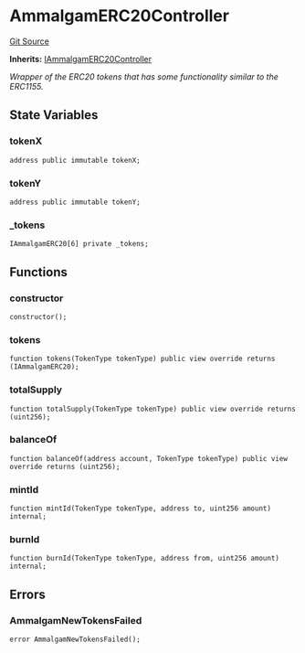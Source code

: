 # AmmalgamERC20Controller
[Git Source](https://github.com/Ammalgam-Protocol/core-v1/blob/55eccbeef5b0ef289c29a5edda7e20c492c25998/contracts/tokens/AmmalgamERC20Controller.sol)

**Inherits:**
[IAmmalgamERC20Controller](/contract_docs/src/contracts/interfaces/tokens/IAmmalgamERC20Controller.sol/interface.IAmmalgamERC20Controller.md)

*Wrapper of the ERC20 tokens that has some functionality similar to the ERC1155.*


## State Variables
### tokenX

```solidity
address public immutable tokenX;
```


### tokenY

```solidity
address public immutable tokenY;
```


### _tokens

```solidity
IAmmalgamERC20[6] private _tokens;
```


## Functions
### constructor


```solidity
constructor();
```

### tokens


```solidity
function tokens(TokenType tokenType) public view override returns (IAmmalgamERC20);
```

### totalSupply


```solidity
function totalSupply(TokenType tokenType) public view override returns (uint256);
```

### balanceOf


```solidity
function balanceOf(address account, TokenType tokenType) public view override returns (uint256);
```

### mintId


```solidity
function mintId(TokenType tokenType, address to, uint256 amount) internal;
```

### burnId


```solidity
function burnId(TokenType tokenType, address from, uint256 amount) internal;
```

## Errors
### AmmalgamNewTokensFailed

```solidity
error AmmalgamNewTokensFailed();
```

